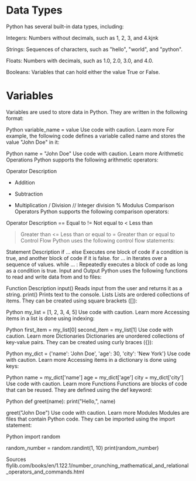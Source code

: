 # Data Types
Python has several built-in data types, including:

Integers: Numbers without decimals, such as 1, 2, 3, and 4.kjnk

Strings: Sequences of characters, such as "hello", "world", and "python".

Floats: Numbers with decimals, such as 1.0, 2.0, 3.0, and 4.0.

Booleans: Variables that can hold either the value True or False.

# Variables
Variables are used to store data in Python. They are written in the following format:

Python
variable_name = value
Use code with caution. Learn more
For example, the following code defines a variable called name and stores the value "John Doe" in it:

Python
name = "John Doe"
Use code with caution. Learn more
Arithmetic Operations
Python supports the following arithmetic operators:

Operator	Description
+	Addition
-	Subtraction
*	Multiplication
/	Division
//	Integer division
%	Modulus
Comparison Operators
Python supports the following comparison operators:

Operator	Description
==	Equal to
!=	Not equal to
<	Less than
>	Greater than
<=	Less than or equal to
>=	Greater than or equal to
Control Flow
Python uses the following control flow statements:

Statement	Description
if ... else	Executes one block of code if a condition is true, and another block of code if it is false.
for ... in	Iterates over a sequence of values.
while ... :	Repeatedly executes a block of code as long as a condition is true.
Input and Output
Python uses the following functions to read and write data from and to files:

Function	Description
input()	Reads input from the user and returns it as a string.
print()	Prints text to the console.
Lists
Lists are ordered collections of items. They can be created using square brackets ([]):

Python
my_list = [1, 2, 3, 4, 5]
Use code with caution. Learn more
Accessing items in a list is done using indexing:

Python
first_item = my_list[0]
second_item = my_list[1]
Use code with caution. Learn more
Dictionaries
Dictionaries are unordered collections of key-value pairs. They can be created using curly braces ({}):

Python
my_dict = {'name': 'John Doe', 'age': 30, 'city': 'New York'}
Use code with caution. Learn more
Accessing items in a dictionary is done using keys:

Python
name = my_dict['name']
age = my_dict['age']
city = my_dict['city']
Use code with caution. Learn more
Functions
Functions are blocks of code that can be reused. They are defined using the def keyword:

Python
def greet(name):
  print("Hello,", name)

greet("John Doe")
Use code with caution. Learn more
Modules
Modules are files that contain Python code. They can be imported using the import statement:

Python
import random

random_number = random.randint(1, 10)
print(random_number)


Sources
flylib.com/books/en/1.122.1/number_crunching_mathematical_and_relational_operators_and_commands.html

